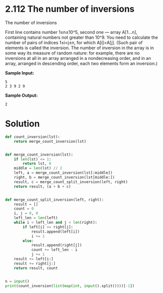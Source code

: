 # 2.112 The number of inversions

The number of inversions

First line contains number 1≤n≤10^5, second one — array A[1…n], containing natural numbers not greater than 10^9. You
need to calculate the number of pairs of indices 1≤i<j≤n, for which A[i]>A[j]. (Such pair of elements is called the
inversion. The number of inversion in the array is in some way its measure of random nature: for example, there are no
inversions at all in an array arranged in a nondecreasing order, and in an array, arranged in descending order, each two
elements form an inversion.)

**Sample Input:**

```
5
2 3 9 2 9
```

**Sample Output:**

```
2
```

# Solution

```python
def count_inversion(lst):
    return merge_count_inversion(lst)


def merge_count_inversion(lst):
    if len(lst) <= 1:
        return lst, 0
    middle = len(lst) // 2
    left, a = merge_count_inversion(lst[:middle])
    right, b = merge_count_inversion(lst[middle:])
    result, c = merge_count_split_inversion(left, right)
    return result, (a + b + c)


def merge_count_split_inversion(left, right):
    result = []
    count = 0
    i, j = 0, 0
    left_len = len(left)
    while i < left_len and j < len(right):
        if left[i] <= right[j]:
            result.append(left[i])
            i += 1
        else:
            result.append(right[j])
            count += left_len - i
            j += 1
    result += left[i:]
    result += right[j:]
    return result, count


n = input()
print(count_inversion(list(map(int, input().split())))[-1])
```